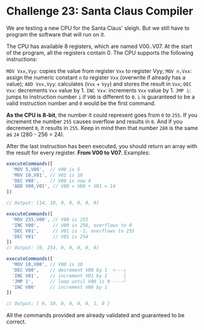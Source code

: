 # Challenge 23: Santa Claus Compiler

We are testing a new CPU for the Santa Claus' sleigh. But we still have to program the software that will run on it.

The CPU has available 8 registers, which are named V00..V07. At the start of the program, all the registers contain 0. The CPU supports the following instructions:

`MOV Vxx,Vyy`: copies the value from register `Vxx` to register Vyy; `MOV n,Vxx`: assign the numeric constant `n` to register `Vxx` (overwrite if already has a value); `ADD Vxx,Vyy`: calculates (`Vxx` + `Vyy`) and stores the result in `Vxx`; `DEC Vxx`: decrements `Vxx` value by 1. `INC Vxx`: increments `Vxx` value by 1. `JMP i`: jumps to instruction number `i` if `V00` is different to `0`. `i` is guaranteed to be a valid instruction number and `0` would be the first command.

**As the CPU is 8-bit**, the number it could represent goes from `0` to `255`. If you increment the number `255` causes overflow and results in `0`. And if you decrement `0`, it results in `255`. Keep in mind then that number `280` is the same as `24` (280 - 256 = 24).

After the last instruction has been executed, you should return an array with the result for every register. **From V00 to V07**. Examples:

```javascript
executeCommands([
  'MOV 5,V00',  // V00 is 5
  'MOV 10,V01', // V01 is 10
  'DEC V00',    // V00 is now 4
  'ADD V00,V01', // V00 = V00 + V01 = 14
])

// Output: [14, 10, 0, 0, 0, 0, 0]

executeCommands([
  'MOV 255,V00', // V00 is 255
  'INC V00',     // V00 is 256, overflows to 0
  'DEC V01',     // V01 is -1, overflows to 255
  'DEC V01'      // V01 is 254
])
// Output: [0, 254, 0, 0, 0, 0, 0]

executeCommands([
  'MOV 10,V00', // V00 is 10
  'DEC V00',    // decrement V00 by 1  <---┐
  'INC V01',    // increment V01 by 1      |
  'JMP 1',      // loop until V00 is 0 ----┘
  'INC V06'     // increment V06 by 1
])

// Output: [ 0, 10, 0, 0, 0, 0, 1, 0 ]
```

All the commands provided are already validated and guaranteed to be correct.
